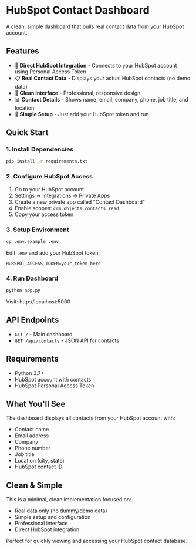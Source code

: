 # HubSpot Contact Dashboard

A clean, simple dashboard that pulls real contact data from your HubSpot account.

## Features

- 🔗 **Direct HubSpot Integration** - Connects to your HubSpot account using Personal Access Token
- 📋 **Real Contact Data** - Displays your actual HubSpot contacts (no demo data)
- 🎨 **Clean Interface** - Professional, responsive design
- 📊 **Contact Details** - Shows name, email, company, phone, job title, and location
- 🚀 **Simple Setup** - Just add your HubSpot token and run

## Quick Start

### 1. Install Dependencies
```bash
pip install -r requirements.txt
```

### 2. Configure HubSpot Access
1. Go to your HubSpot account
2. Settings → Integrations → Private Apps
3. Create a new private app called "Contact Dashboard"
4. Enable scopes: `crm.objects.contacts.read`
5. Copy your access token

### 3. Setup Environment
```bash
cp .env.example .env
```

Edit `.env` and add your HubSpot token:
```
HUBSPOT_ACCESS_TOKEN=your_token_here
```

### 4. Run Dashboard
```bash
python app.py
```

Visit: http://localhost:5000

## API Endpoints

- `GET /` - Main dashboard
- `GET /api/contacts` - JSON API for contacts

## Requirements

- Python 3.7+
- HubSpot account with contacts
- HubSpot Personal Access Token

## What You'll See

The dashboard displays all contacts from your HubSpot account with:
- Contact name
- Email address
- Company
- Phone number
- Job title
- Location (city, state)
- HubSpot contact ID

## Clean & Simple

This is a minimal, clean implementation focused on:
- Real data only (no dummy/demo data)
- Simple setup and configuration
- Professional interface
- Direct HubSpot integration

Perfect for quickly viewing and accessing your HubSpot contact database.
